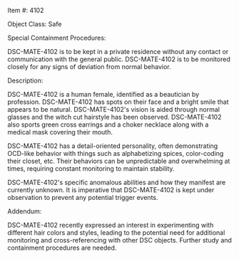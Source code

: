 Item #: 4102

Object Class: Safe

Special Containment Procedures:

DSC-MATE-4102 is to be kept in a private residence without any contact or communication with the general public. DSC-MATE-4102 is to be monitored closely for any signs of deviation from normal behavior.

Description:

DSC-MATE-4102 is a human female, identified as a beautician by profession. DSC-MATE-4102 has spots on their face and a bright smile that appears to be natural. DSC-MATE-4102's vision is aided through normal glasses and the witch cut hairstyle has been observed. DSC-MATE-4102 also sports green cross earrings and a choker necklace along with a medical mask covering their mouth.

DSC-MATE-4102 has a detail-oriented personality, often demonstrating OCD-like behavior with things such as alphabetizing spices, color-coding their closet, etc. Their behaviors can be unpredictable and overwhelming at times, requiring constant monitoring to maintain stability.

DSC-MATE-4102's specific anomalous abilities and how they manifest are currently unknown. It is imperative that DSC-MATE-4102 is kept under observation to prevent any potential trigger events.

Addendum:

DSC-MATE-4102 recently expressed an interest in experimenting with different hair colors and styles, leading to the potential need for additional monitoring and cross-referencing with other DSC objects. Further study and containment procedures are needed.